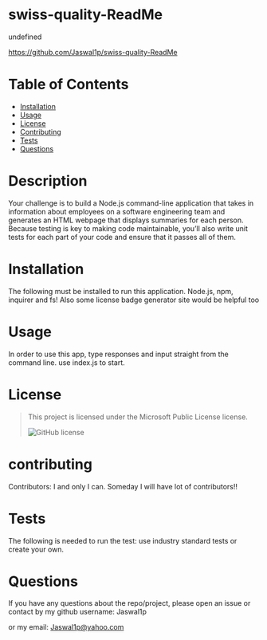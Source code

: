 # swiss-quality-ReadMe
  undefined

  
  
  https://github.com/Jaswal1p/swiss-quality-ReadMe

  # Table of Contents
  * [Installation](#installation)
  * [Usage](#usage)
  * [License](#license)
  * [Contributing](#contributing)
  * [Tests](#tests)
  * [Questions](#questions)
  
  # Description
  Your challenge is to build a Node.js command-line application that takes in information about employees on a software engineering team and generates an HTML webpage that displays summaries for each person. Because testing is key to making code maintainable, you’ll also write unit tests for each part of your code and ensure that it passes all of them.
  

  # Installation
  The following must be installed to run this application.
  Node.js, npm, inquirer and fs! Also some license badge generator site would be helpful too

  # Usage
  In order to use this app,  type responses and input straight from the command line. use index.js to start.

  # License 
  > This project is licensed under the Microsoft Public License license.
  >
  > ![GitHub license](https://opensource.org/licenses/Apache-2.0)

  # contributing
  Contributors:  I and only I can. Someday I will have lot of contributors!!

  # Tests
  The following is needed to run the test:  use industry standard tests or create your own.

  # Questions
  If you have any questions about the repo/project, please open an issue or contact by my github username: Jaswal1p 
  
  or my email: Jaswal1p@yahoo.com
  
 